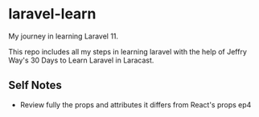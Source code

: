 # laravel-learn

My journey in learning Laravel 11.

This repo includes all my steps in learning laravel with the help of Jeffry Way's 30 Days to Learn Laravel in Laracast.

## Self Notes

- Review fully the props and attributes it differs from React's props ep4
